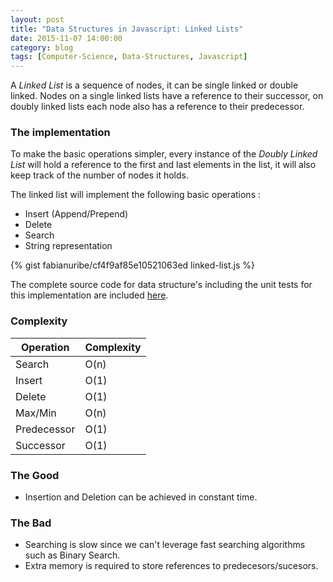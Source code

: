 ```yaml
---
layout: post
title: "Data Structures in Javascript: Linked Lists"
date: 2015-11-07 14:00:00
category: blog
tags: [Computer-Science, Data-Structures, Javascript]
---
```


A *Linked List* is a sequence of nodes, it can be single linked or double linked. Nodes on a single linked lists have a reference to their successor, on doubly linked lists each node also has a reference to their predecessor.

### The implementation

To make the basic operations simpler, every instance of the *Doubly Linked List* will hold a reference to the first and last elements in the list, it will also keep track of the number of nodes it holds.

The linked list will implement the following basic operations :

- Insert (Append/Prepend)
- Delete
- Search
- String representation

{% gist fabianuribe/cf4f9af85e10521063ed linked-list.js %}

The complete source code for data structure's including the unit tests for this implementation are included [here](https://gist.github.com/fabianuribe/cf4f9af85e10521063ed#file-linked-list-js).

### Complexity

<div class="complexity-table">
    <table>
        <thead>
            <tr>
                <th>Operation</th>
                <th>Complexity</th>
            </tr>
        </thead>
        <tbody>
            <tr>
                <td>Search</td>
                <td>O(n)</td>
            </tr>
            <tr>
                <td>Insert</td>
                <td>O(1)</td>
            </tr>
            <tr>
                <td>Delete</td>
                <td>O(1)</td>
            </tr>
            <tr>
                <td>Max/Min</td>
                <td>O(n)</td>
            </tr>
            <tr>
                <td>Predecessor</td>
                <td>O(1)</td>
            </tr>
            <tr>
                <td>Successor</td>
                <td>O(1)</td>
            </tr>
        </tbody>
    </table>
</div>

### The Good

- Insertion and Deletion can be achieved in constant time.

### The Bad

- Searching is slow since we can't leverage fast searching algorithms such as Binary Search.
- Extra memory is required to store references to predecesors/sucesors.
